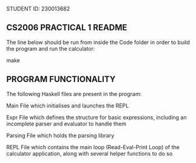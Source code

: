 STUDENT ID: 230013682

CS2006 PRACTICAL 1 README
---------------------------

The line below should be run from inside the Code folder in order to build the program and run the calculator:

make

PROGRAM FUNCTIONALITY
---------------------

The following Haskell files are present in the program:

Main
File which initialises and launches the REPL

Expr
File which defines the structure for basic expressions, including an incomplete parser and evaluator to handle them

Parsing
File which holds the parsing library

REPL
File which contains the main loop (Read-Eval-Print Loop) of the calculator application, along with several helper functions to do so